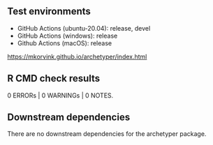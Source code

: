 ## Test environments

* GitHub Actions (ubuntu-20.04): release, devel
* GitHub Actions (windows): release
* Github Actions (macOS): release

https://mkorvink.github.io/archetyper/index.html


## R CMD check results

0 ERRORs | 0 WARNINGs | 0 NOTES.

## Downstream dependencies

There are no downstream dependencies for the archetyper package.
